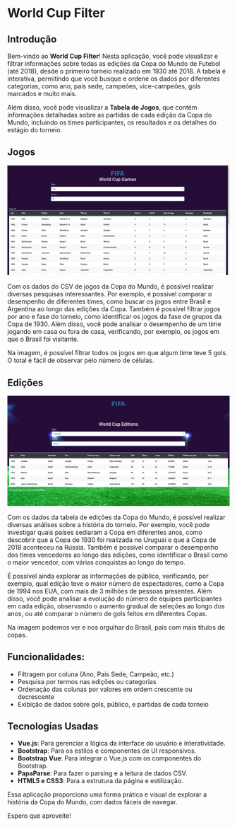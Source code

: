 # World Cup Filter

## Introdução

Bem-vindo ao **World Cup Filter**! Nesta aplicação, você pode visualizar e filtrar informações sobre todas as edições da Copa do Mundo de Futebol (até 2018), desde o primeiro torneio realizado em 1930 até 2018. A tabela é interativa, permitindo que você busque e ordene os dados por diferentes categorias, como ano, país sede, campeões, vice-campeões, gols marcados e muito mais.

Além disso, você pode visualizar a **Tabela de Jogos**, que contém informações detalhadas sobre as partidas de cada edição da Copa do Mundo, incluindo os times participantes, os resultados e os detalhes do estágio do torneio.

## Jogos

![Jogos](./games.png)

Com os dados do CSV de jogos da Copa do Mundo, é possível realizar diversas pesquisas interessantes. Por exemplo, é possível comparar o desempenho de diferentes times, como buscar os jogos entre Brasil e Argentina ao longo das edições da Copa. Também é possível filtrar jogos por ano e fase do torneio, como identificar os jogos da fase de grupos da Copa de 1930. Além disso, você pode analisar o desempenho de um time jogando em casa ou fora de casa, verificando, por exemplo, os jogos em que o Brasil foi visitante.

Na imagem, é possível filtrar todos os jogos em que algum time teve 5 gols. O total é fácil de observar pelo número de células.

## Edições

![Edições](./editions.png)

Com os dados da tabela de edições da Copa do Mundo, é possível realizar diversas análises sobre a história do torneio. Por exemplo, você pode investigar quais países sediaram a Copa em diferentes anos, como descobrir que a Copa de 1930 foi realizada no Uruguai e que a Copa de 2018 aconteceu na Rússia. Também é possível comparar o desempenho dos times vencedores ao longo das edições, como identificar o Brasil como o maior vencedor, com várias conquistas ao longo do tempo.

É possível ainda explorar as informações de público, verificando, por exemplo, qual edição teve o maior número de espectadores, como a Copa de 1994 nos EUA, com mais de 3 milhões de pessoas presentes. Além disso, você pode analisar a evolução do número de equipes participantes em cada edição, observando o aumento gradual de seleções ao longo dos anos, ou até comparar o número de gols feitos em diferentes Copas.

Na imagem podemos ver e nos orgulhar do Brasil, país com mais títulos de copas.

## Funcionalidades:
- Filtragem por coluna (Ano, País Sede, Campeão, etc.)
- Pesquisa por termos nas edições ou categorias
- Ordenação das colunas por valores em ordem crescente ou decrescente
- Exibição de dados sobre gols, público, e partidas de cada torneio

## Tecnologias Usadas

- **Vue.js**: Para gerenciar a lógica da interface do usuário e interatividade.
- **Bootstrap**: Para os estilos e componentes de UI responsivos.
- **Bootstrap Vue**: Para integrar o Vue.js com os componentes do Bootstrap.
- **PapaParse**: Para fazer o parsing e a leitura de dados CSV.
- **HTML5 e CSS3**: Para a estrutura da página e estilização.

Essa aplicação proporciona uma forma prática e visual de explorar a história da Copa do Mundo, com dados fáceis de navegar. 

Espero que aproveite!
